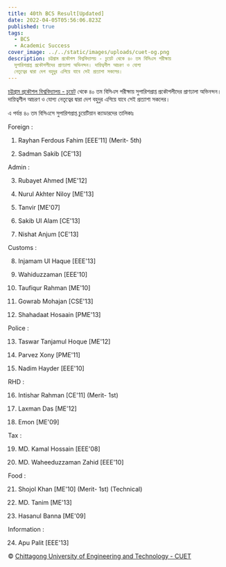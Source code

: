```yaml
---
title: 40th BCS Result[Updated]
date: 2022-04-05T05:56:06.823Z
published: true
tags:
  - BCS
  - Academic Success
cover_image: ../../static/images/uploads/cuet-og.png
description: চট্টগ্রাম প্রকৌশল বিশ্ববিদ্যালয় - চুয়েট থেকে ৪০ তম বিসিএস পরীক্ষায়
  সুপারিশপ্রাপ্ত প্রকৌশলীদের প্রাণঢালা অভিনন্দন। দায়িত্বশীল আচরণ ও যোগ্য
  নেতৃত্বের দ্বারা দেশ বহুদুর এগিয়ে যাবে সেই প্রত্যাশা সকলের।
---
```

<!--StartFragment-->

[চট্টগ্রাম প্রকৌশল বিশ্ববিদ্যালয় - চুয়েট](https://web.facebook.com/%E0%A6%9A%E0%A6%9F%E0%A7%8D%E0%A6%9F%E0%A6%97%E0%A7%8D%E0%A6%B0%E0%A6%BE%E0%A6%AE-%E0%A6%AA%E0%A7%8D%E0%A6%B0%E0%A6%95%E0%A7%8C%E0%A6%B6%E0%A6%B2-%E0%A6%AC%E0%A6%BF%E0%A6%B6%E0%A7%8D%E0%A6%AC%E0%A6%AC%E0%A6%BF%E0%A6%A6%E0%A7%8D%E0%A6%AF%E0%A6%BE%E0%A6%B2%E0%A7%9F-%E0%A6%9A%E0%A7%81%E0%A7%9F%E0%A7%87%E0%A6%9F-102426071368034/?__cft__[0]=AZUkRd4DFBG-hS6yCai9-7GW96pjd3a2aL-LDCdIwWIWWjPuZ847VEypdkWefoNKC7puXIxlnYmux0hhWkE00zAWAY5eSv4zWjvAn-VuRfa5KFx4sTF7sdi1XwhcgtfEyU5HjQSfpcwJrDIj3zH_UtnH&__tn__=kK-R) থেকে ৪০ তম বিসিএস পরীক্ষায় সুপারিশপ্রাপ্ত প্রকৌশলীদের প্রাণঢালা অভিনন্দন। দায়িত্বশীল আচরণ ও যোগ্য নেতৃত্বের দ্বারা দেশ বহুদুর এগিয়ে যাবে সেই প্রত্যাশা সকলের।

এ পর্যন্ত ৪০ তম বিসিএসে সুপারিশপ্রাপ্ত চুয়েটিয়ান ক্যাডারদের তালিকাঃ

Foreign :

1. Rayhan Ferdous Fahim \[EEE'11] (Merit- 5th)

2. Sadman Sakib \[CE'13]

Admin :

3. Rubayet Ahmed \[ME'12]

4. Nurul Akhter Niloy \[ME'13]

5. Tanvir \[ME'07]

6. Sakib Ul Alam \[CE'13]

7. Nishat Anjum \[CE'13]

Customs :

8. Injamam Ul Haque \[EEE'13]

9. Wahiduzzaman \[EEE'10]

10. Taufiqur Rahman \[ME'10]

11. Gowrab Mohajan \[CSE'13]

12. Shahadaat Hosaain \[PME'13]

Police :

13. Taswar Tanjamul Hoque \[ME'12]

14. Parvez Xony \[PME'11]

15. Nadim Hayder \[EEE'10]

RHD :

16. Intishar Rahman \[CE'11] (Merit- 1st)

17. Laxman Das \[ME'12]

18. Emon \[ME'09]

Tax :

19. MD. Kamal Hossain \[EEE'08]

20. MD. Waheeduzzaman Zahid \[EEE'10]

Food :

21. Shojol Khan \[ME'10] (Merit- 1st) (Technical)

22. MD. Tanim \[ME'13]

23. Hasanul Banna \[ME'09]

Information :

24. Apu Palit \[EEE'13]

© [Chittagong University of Engineering and Technology - CUET](https://web.facebook.com/Chittagonguniversityofengineeringandtechnology/?__cft__[0]=AZUkRd4DFBG-hS6yCai9-7GW96pjd3a2aL-LDCdIwWIWWjPuZ847VEypdkWefoNKC7puXIxlnYmux0hhWkE00zAWAY5eSv4zWjvAn-VuRfa5KFx4sTF7sdi1XwhcgtfEyU5HjQSfpcwJrDIj3zH_UtnH&__tn__=kK-R)

<!--EndFragment-->